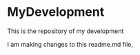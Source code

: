 # MyDevelopment
This is the repository of my development

I am making changes to this readme.md file,
